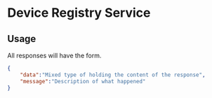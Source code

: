 # Device Registry Service

## Usage

All responses will have the form.



```json
{
    "data":"Mixed type of holding the content of the response",
    "message":"Description of what happened"
}
```
